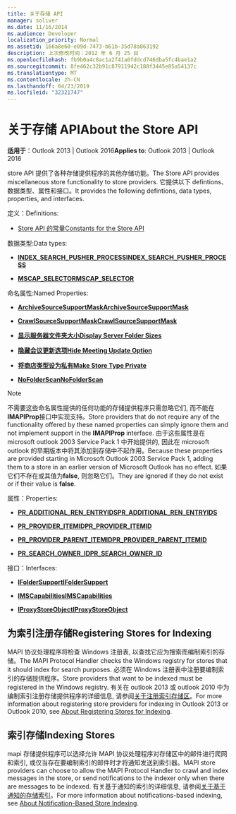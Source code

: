 ```yaml
---
title: 关于存储 API
manager: soliver
ms.date: 11/16/2014
ms.audience: Developer
localization_priority: Normal
ms.assetid: 166a8e60-e09d-7473-b61b-35d78a863192
description: 上次修改时间：2012 年 6 月 25 日
ms.openlocfilehash: fb9b0a4c8ac1a2f41a0fddcd746dba5fc4bae1a2
ms.sourcegitcommit: 8fe462c32b91c87911942c188f3445e85a54137c
ms.translationtype: MT
ms.contentlocale: zh-CN
ms.lasthandoff: 04/23/2019
ms.locfileid: "32321747"
---
```

# <a name="about-the-store-api"></a><span data-ttu-id="1e16c-103">关于存储 API</span><span class="sxs-lookup"><span data-stu-id="1e16c-103">About the Store API</span></span>

  
  
<span data-ttu-id="1e16c-104">**适用于**：Outlook 2013 | Outlook 2016</span><span class="sxs-lookup"><span data-stu-id="1e16c-104">**Applies to**: Outlook 2013 | Outlook 2016</span></span> 
  
<span data-ttu-id="1e16c-105">store API 提供了各种存储提供程序的其他存储功能。</span><span class="sxs-lookup"><span data-stu-id="1e16c-105">The Store API provides miscellaneous store functionality to store providers.</span></span> <span data-ttu-id="1e16c-106">它提供以下 defintions、数据类型、属性和接口。</span><span class="sxs-lookup"><span data-stu-id="1e16c-106">It provides the following defintions, data types, properties, and interfaces.</span></span>
  
<span data-ttu-id="1e16c-107">定义：</span><span class="sxs-lookup"><span data-stu-id="1e16c-107">Definitions:</span></span>
  
- [<span data-ttu-id="1e16c-108">Store API 的常量</span><span class="sxs-lookup"><span data-stu-id="1e16c-108">Constants for the Store API</span></span>](mapi-constants.md)
    
<span data-ttu-id="1e16c-109">数据类型:</span><span class="sxs-lookup"><span data-stu-id="1e16c-109">Data types:</span></span>
  
- <span data-ttu-id="1e16c-110">**[INDEX_SEARCH_PUSHER_PROCESS](index_search_pusher_process.md)**</span><span class="sxs-lookup"><span data-stu-id="1e16c-110">**[INDEX_SEARCH_PUSHER_PROCESS](index_search_pusher_process.md)**</span></span>
    
- <span data-ttu-id="1e16c-111">**[MSCAP_SELECTOR](mscap_selector.md)**</span><span class="sxs-lookup"><span data-stu-id="1e16c-111">**[MSCAP_SELECTOR](mscap_selector.md)**</span></span>
    
<span data-ttu-id="1e16c-112">命名属性:</span><span class="sxs-lookup"><span data-stu-id="1e16c-112">Named Properties:</span></span>
  
- <span data-ttu-id="1e16c-113">**[ArchiveSourceSupportMask](archivesourcesupportmask.md)**</span><span class="sxs-lookup"><span data-stu-id="1e16c-113">**[ArchiveSourceSupportMask](archivesourcesupportmask.md)**</span></span>
    
- <span data-ttu-id="1e16c-114">**[CrawlSourceSupportMask](crawlsourcesupportmask.md)**</span><span class="sxs-lookup"><span data-stu-id="1e16c-114">**[CrawlSourceSupportMask](crawlsourcesupportmask.md)**</span></span>
    
- <span data-ttu-id="1e16c-115">**[显示服务器文件夹大小](display-server-folder-sizes-property.md)**</span><span class="sxs-lookup"><span data-stu-id="1e16c-115">**[Display Server Folder Sizes](display-server-folder-sizes-property.md)**</span></span>
    
- <span data-ttu-id="1e16c-116">**[隐藏会议更新选项](hide-meeting-update-option-property.md)**</span><span class="sxs-lookup"><span data-stu-id="1e16c-116">**[Hide Meeting Update Option](hide-meeting-update-option-property.md)**</span></span>
    
- <span data-ttu-id="1e16c-117">**[将商店类型设为私有](make-store-type-private-property.md)**</span><span class="sxs-lookup"><span data-stu-id="1e16c-117">**[Make Store Type Private](make-store-type-private-property.md)**</span></span>
    
- <span data-ttu-id="1e16c-118">**[NoFolderScan](nofolderscan.md)**</span><span class="sxs-lookup"><span data-stu-id="1e16c-118">**[NoFolderScan](nofolderscan.md)**</span></span>
    
> [!NOTE]
> <span data-ttu-id="1e16c-119">不需要这些命名属性提供的任何功能的存储提供程序只需忽略它们, 而不能在**IMAPIProp**接口中实现支持。</span><span class="sxs-lookup"><span data-stu-id="1e16c-119">Store providers that do not require any of the functionality offered by these named properties can simply ignore them and not implement support in the **IMAPIProp** interface.</span></span> <span data-ttu-id="1e16c-120">由于这些属性是在 microsoft outlook 2003 Service Pack 1 中开始提供的, 因此在 microsoft outlook 的早期版本中将其添加到存储中不起作用。</span><span class="sxs-lookup"><span data-stu-id="1e16c-120">Because these properties are provided starting in Microsoft Outlook 2003 Service Pack 1, adding them to a store in an earlier version of Microsoft Outlook has no effect.</span></span> <span data-ttu-id="1e16c-121">如果它们不存在或其值为**false**, 则忽略它们。</span><span class="sxs-lookup"><span data-stu-id="1e16c-121">They are ignored if they do not exist or if their value is **false**.</span></span> 
  
<span data-ttu-id="1e16c-122">属性：</span><span class="sxs-lookup"><span data-stu-id="1e16c-122">Properties:</span></span>
  
- <span data-ttu-id="1e16c-123">**[PR_ADDITIONAL_REN_ENTRYIDS](pidtagadditionalrenentryids-canonical-property.md)**</span><span class="sxs-lookup"><span data-stu-id="1e16c-123">**[PR_ADDITIONAL_REN_ENTRYIDS](pidtagadditionalrenentryids-canonical-property.md)**</span></span>
    
- <span data-ttu-id="1e16c-124">**[PR_PROVIDER_ITEMID](pidtagprovideritemid-canonical-property.md)**</span><span class="sxs-lookup"><span data-stu-id="1e16c-124">**[PR_PROVIDER_ITEMID](pidtagprovideritemid-canonical-property.md)**</span></span>
    
- <span data-ttu-id="1e16c-125">**[PR_PROVIDER_PARENT_ITEMID](pidtagproviderparentitemid-canonical-property.md)**</span><span class="sxs-lookup"><span data-stu-id="1e16c-125">**[PR_PROVIDER_PARENT_ITEMID](pidtagproviderparentitemid-canonical-property.md)**</span></span>
    
- <span data-ttu-id="1e16c-126">**[PR_SEARCH_OWNER_ID](pidtagsearchownerid-canonical-property.md)**</span><span class="sxs-lookup"><span data-stu-id="1e16c-126">**[PR_SEARCH_OWNER_ID](pidtagsearchownerid-canonical-property.md)**</span></span>
    
<span data-ttu-id="1e16c-127">接口：</span><span class="sxs-lookup"><span data-stu-id="1e16c-127">Interfaces:</span></span>
  
- <span data-ttu-id="1e16c-128">**[IFolderSupport](ifoldersupportiunknown.md)**</span><span class="sxs-lookup"><span data-stu-id="1e16c-128">**[IFolderSupport](ifoldersupportiunknown.md)**</span></span>
    
- <span data-ttu-id="1e16c-129">**[IMSCapabilities](imscapabilitiesiunknown.md)**</span><span class="sxs-lookup"><span data-stu-id="1e16c-129">**[IMSCapabilities](imscapabilitiesiunknown.md)**</span></span>
    
- <span data-ttu-id="1e16c-130">**[IProxyStoreObject](iproxystoreobject.md)**</span><span class="sxs-lookup"><span data-stu-id="1e16c-130">**[IProxyStoreObject](iproxystoreobject.md)**</span></span>
    
## <a name="registering-stores-for-indexing"></a><span data-ttu-id="1e16c-131">为索引注册存储</span><span class="sxs-lookup"><span data-stu-id="1e16c-131">Registering Stores for Indexing</span></span>

<span data-ttu-id="1e16c-132">MAPI 协议处理程序将检查 Windows 注册表, 以查找它应为搜索而编制索引的存储。</span><span class="sxs-lookup"><span data-stu-id="1e16c-132">The MAPI Protocol Handler checks the Windows registry for stores that it should index for search purposes.</span></span> <span data-ttu-id="1e16c-133">必须在 Windows 注册表中注册要编制索引的存储提供程序。</span><span class="sxs-lookup"><span data-stu-id="1e16c-133">Store providers that want to be indexed must be registered in the Windows registry.</span></span> <span data-ttu-id="1e16c-134">有关在 outlook 2013 或 outlook 2010 中为编制索引注册存储提供程序的详细信息, 请参阅[关于注册索引存储区](about-registering-stores-for-indexing.md)。</span><span class="sxs-lookup"><span data-stu-id="1e16c-134">For more information about registering store providers for indexing in Outlook 2013 or Outlook 2010, see [About Registering Stores for Indexing](about-registering-stores-for-indexing.md).</span></span>
  
## <a name="indexing-stores"></a><span data-ttu-id="1e16c-135">索引存储</span><span class="sxs-lookup"><span data-stu-id="1e16c-135">Indexing Stores</span></span>

<span data-ttu-id="1e16c-136">mapi 存储提供程序可以选择允许 MAPI 协议处理程序对存储区中的邮件进行爬网和索引, 或仅当存在要编制索引的邮件时才将通知发送到索引器。</span><span class="sxs-lookup"><span data-stu-id="1e16c-136">MAPI store providers can choose to allow the MAPI Protocol Handler to crawl and index messages in the store, or send notifications to the indexer only when there are messages to be indexed.</span></span> <span data-ttu-id="1e16c-137">有关基于通知的索引的详细信息, 请参阅[关于基于通知的存储索引](about-notification-based-store-indexing.md)。</span><span class="sxs-lookup"><span data-stu-id="1e16c-137">For more information about notifications-based indexing, see [About Notification-Based Store Indexing](about-notification-based-store-indexing.md).</span></span>
  


